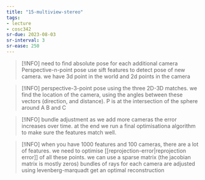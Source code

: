 ```yaml
---
title: "15-multiview-stereo"
tags: 
- lecture
- cosc342
sr-due: 2023-08-03
sr-interval: 3
sr-ease: 250
---
```


> [!INFO] need to find absolute pose for each additional camera
> Perspective-n-point pose
> use sift features to detect pose of new camera. 
> we have 3d point in the world and 2d points in the camera

> [!INFO] perspective-3-point pose
> using the three 2D-3D matches. we find the location of the camera, using the angles between these vectors (direction, and distance).
> P is at the intersection of the sphere around A B and C

> [!INFO] bundle adjustment
> as we add more cameras the error increases over time. 
> at the end we run a final optimisationa algorithm to make sure the features match well. 

> [!INFO]
> when you have 1000 features and 100 cameras, there are a lot of features. we need to optimise [[reprojection-error|reprojection error]] of all these points. 
> we can use a sparse matrix (the jacobian matrix is mostly zeros) 
> bundles of rays for each camera are adjusted using levenberg-marquadt get an optimal reconstruction